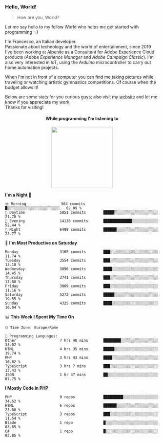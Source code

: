 ### Hello, World!

> How are you, World?

Let me say hello to my fellow World who helps me get started with programming :-)

I'm Francesco, an Italian developer.  
Passionate about technology and the world of entertainment, since 2019 I've been working at [Alpenite](https://www.alpenite.com) as a Consultant for Adobe Experience Cloud products (*Adobe Experience Manager* and *Adobe Campaign Classic*). I'm also very interested in IoT, using the *Arduino* microcontroller to carry out home automation projects.

When I'm not in front of a computer you can find me taking pictures while traveling or watching artistic gymnastics competitions. Of course when the budget allows it!

Below are some stats for you curious guys; also visit [my website](https://www.francescorega.eu) and let me know if you appreciate my work.  
Thanks for visiting!

<div align="center">
  <h4>While programming I'm listening to</h4>
  <a href="https://apps.francescorega.eu/now-playing/11147232609" target="_blank"><img src="https://apps.francescorega.eu/now-playing/11147232609" width="200"></a>
</div>

<!--START_SECTION:waka-->
**I'm a Night 🦉** 

```text
🌞 Morning                564 commits         █░░░░░░░░░░░░░░░░░░░░░░░░   02.09 % 
🌆 Daytime                5851 commits        █████░░░░░░░░░░░░░░░░░░░░   21.70 % 
🌃 Evening                14138 commits       █████████████░░░░░░░░░░░░   52.44 % 
🌙 Night                  6409 commits        ██████░░░░░░░░░░░░░░░░░░░   23.77 % 
```
📅 **I'm Most Productive on Saturday** 

```text
Monday                   3165 commits        ███░░░░░░░░░░░░░░░░░░░░░░   11.74 % 
Tuesday                  3554 commits        ███░░░░░░░░░░░░░░░░░░░░░░   13.18 % 
Wednesday                3896 commits        ████░░░░░░░░░░░░░░░░░░░░░   14.45 % 
Thursday                 3741 commits        ███░░░░░░░░░░░░░░░░░░░░░░   13.88 % 
Friday                   3009 commits        ███░░░░░░░░░░░░░░░░░░░░░░   11.16 % 
Saturday                 5272 commits        █████░░░░░░░░░░░░░░░░░░░░   19.55 % 
Sunday                   4325 commits        ████░░░░░░░░░░░░░░░░░░░░░   16.04 % 
```


📊 **This Week I Spent My Time On** 

```text
🕑︎ Time Zone: Europe/Rome

💬 Programming Languages: 
Other                    7 hrs 40 mins       ████████░░░░░░░░░░░░░░░░░   33.02 % 
HTML                     4 hrs 35 mins       █████░░░░░░░░░░░░░░░░░░░░   19.74 % 
PHP                      3 hrs 43 mins       ████░░░░░░░░░░░░░░░░░░░░░   16.02 % 
TypeScript               3 hrs 7 mins        ███░░░░░░░░░░░░░░░░░░░░░░   13.43 % 
JSON                     1 hr 47 mins        ██░░░░░░░░░░░░░░░░░░░░░░░   07.75 % 
```

**I Mostly Code in PHP** 

```text
PHP                      9 repos             █████████░░░░░░░░░░░░░░░░   34.62 % 
HTML                     6 repos             ██████░░░░░░░░░░░░░░░░░░░   23.08 % 
TypeScript               3 repos             ███░░░░░░░░░░░░░░░░░░░░░░   11.54 % 
Blade                    1 repo              █░░░░░░░░░░░░░░░░░░░░░░░░   03.85 % 
C#                       1 repo              █░░░░░░░░░░░░░░░░░░░░░░░░   03.85 % 
```




<!--END_SECTION:waka-->
